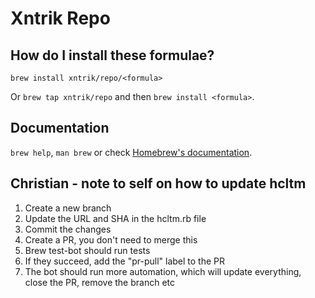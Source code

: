# Xntrik Repo

## How do I install these formulae?

`brew install xntrik/repo/<formula>`

Or `brew tap xntrik/repo` and then `brew install <formula>`.

## Documentation

`brew help`, `man brew` or check [Homebrew's documentation](https://docs.brew.sh).

## Christian - note to self on how to update hcltm

1. Create a new branch
2. Update the URL and SHA in the hcltm.rb file
3. Commit the changes
4. Create a PR, you don't need to merge this
5. Brew test-bot should run tests
6. If they succeed, add the "pr-pull" label to the PR
7. The bot should run more automation, which will update everything, close the PR, remove the branch etc


